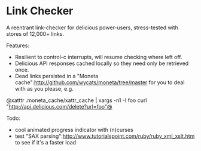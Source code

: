 Link Checker
================================================
A reentrant link-checker for delicious power-users, stress-tested with stores of 12,000+ links.

Features:

 * Resilient to control-c interrupts, will resume checking where left off.
 * Delicious API responses cached locally so they need only be retrieved once.
 * Dead links persisted in a "Moneta cache":http://github.com/wycats/moneta/tree/master for you to deal with as you please, e.g.

@xatttr .moneta_cache/xattr_cache | xargs -n1 -I foo curl "http://api.delicious.com/delete?url=foo"@

Todo:

 * cool animated progress indicator with (n)curses
 * test "SAX parsing":http://www.tutorialspoint.com/ruby/ruby_xml_xslt.htm to see if it's a faster load
